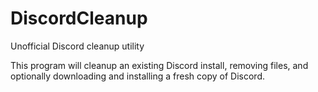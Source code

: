 # DiscordCleanup
Unofficial Discord cleanup utility

This program will cleanup an existing Discord install, removing files, and optionally downloading and installing a fresh copy of Discord.

